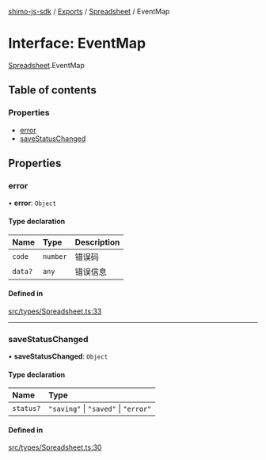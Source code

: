 [shimo-js-sdk](../README.md) / [Exports](../modules.md) / [Spreadsheet](../modules/Spreadsheet.md) / EventMap

# Interface: EventMap

[Spreadsheet](../modules/Spreadsheet.md).EventMap

## Table of contents

### Properties

- [error](Spreadsheet.EventMap.md#error)
- [saveStatusChanged](Spreadsheet.EventMap.md#savestatuschanged)

## Properties

### error

• **error**: `Object`

#### Type declaration

| Name | Type | Description |
| :------ | :------ | :------ |
| `code` | `number` | 错误码 |
| `data?` | `any` | 错误信息 |

#### Defined in

[src/types/Spreadsheet.ts:33](https://github.com/shimohq/shimo-js-sdk/blob/42e1df1/src/types/Spreadsheet.ts#L33)

___

### saveStatusChanged

• **saveStatusChanged**: `Object`

#### Type declaration

| Name | Type |
| :------ | :------ |
| `status?` | ``"saving"`` \| ``"saved"`` \| ``"error"`` |

#### Defined in

[src/types/Spreadsheet.ts:30](https://github.com/shimohq/shimo-js-sdk/blob/42e1df1/src/types/Spreadsheet.ts#L30)
